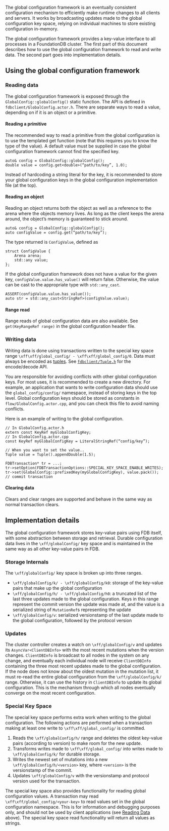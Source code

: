 The global configuration framework is an eventually consistent configuration mechanism to efficiently make runtime changes to all clients and servers. It works by broadcasting updates made to the global configuration key space, relying on individual machines to store existing configuration in-memory.

The global configuration framework provides a key-value interface to all processes in a FoundationDB cluster. The first part of this document describes how to use the global configuration framework to read and write data. The second part goes into implementation details.

## Using the global configuration framework

### Reading data

The global configuration framework is exposed through the `GlobalConfig::globalConfig()` static function. The API is defined in `fdbclient/GlobalConfig.actor.h`. There are separate ways to read a value, depending on if it is an object or a primitive.

#### Reading a primitive

The recommended way to read a primitive from the global configuration is to use the templated get function (note that this requires you to know the type of the value). A default value must be supplied in case the global configuration framework cannot find the specified key.

```
auto& config = GlobalConfig::globalConfig();
double value = config.get<double>(“path/to/key”, 1.0);
```

Instead of hardcoding a string literal for the key, it is recommended to store your global configuration keys in the global configuration implementation file (at the top).

#### Reading an object

Reading an object returns both the object as well as a reference to the arena where the objects memory lives. As long as the client keeps the arena around, the object’s memory is guaranteed to stick around.
```
auto& config = GlobalConfig::globalConfig();
auto configValue = config.get(“path/to/key”);
```

The type returned is `ConfigValue`, defined as

```
struct ConfigValue {
    Arena arena;
    std::any value;
};
```

If the global configuration framework does not have a value for the given key, `configValue.value.has_value()` will return false. Otherwise, the value can be cast to the appropriate type with `std::any_cast`.

```
ASSERT(configValue.value.has_value());
auto str = std::any_cast<StringRef>(configValue.value);
```

#### Range read

Range reads of global configuration data are also available. See `get(KeyRangeRef range)` in the global configuration header file.

### Writing data

Writing data is done using transactions written to the special key space range `\xff\xff/global_config/ - \xff\xff/global_config/0`. Data must always be encoded as [tuples](https://github.com/apple/foundationdb/blob/master/design/tuple.md). See [`fdbclient/Tuple.h`](https://github.com/apple/foundationdb/blob/master/fdbclient/Tuple.h) for the encode/decode API.

You are responsible for avoiding conflicts with other global configuration keys. For most uses, it is recommended to create a new directory. For example, an application that wants to write configuration data should use the `global_config/config/` namespace, instead of storing keys in the top level. Global configuration keys should be stored as constants in `flow/GlobalConfig.actor.cpp`, and you can check this file to avoid naming conflicts.

Here is an example of writing to the global configuration.

```
// In GlobalConfig.actor.h
extern const KeyRef myGlobalConfigKey;
// In GlobalConfig.actor.cpp
const KeyRef myGlobalConfigKey = LiteralStringRef(“config/key”);
 
// When you want to set the value..
Tuple value = Tuple().appendDouble(1.5);
 
FDBTransaction* tr = ...;
tr->setOption(FDBTransactionOptions::SPECIAL_KEY_SPACE_ENABLE_WRITES);
tr->set(GlobalConfig::prefixedKey(myGlobalConfigKey), value.pack());
// commit transaction
```

#### Clearing data

Clears and clear ranges are supported and behave in the same way as normal transaction clears.

## Implementation details

The global configuration framework stores key-value pairs using FDB itself, with some abstraction between storage and retrieval. Durable configuration data lives in the `\xff/globalConfig/` key space and is maintained in the same way as all other key-value pairs in FDB.

### Storage Internals

The `\xff/globalConfig/` key space is broken up into three ranges.

* `\xff/globalConfig/k/ - \xff/globalConfig/k0`: storage of the key-value pairs that make up the global configuration
* `\xff/globalConfig/h/ - \xff/globalConfig/h0`: a truncated list of the last three updates made to the global configuration. Keys in this range represent the commit version the update was made at, and the value is a serialized string of `MutationRef`s representing the update
* `\xff/globalConfig/v`: serialized versionstamp of the last update made to the global configuration, followed by the protocol version

### Updates

The cluster controller creates a watch on `\xff/globalConfig/v` and updates its `AsyncVar<ClientDBInfo>` with the most recent mutations when the version changes. `ClientDBInfo` is broadcast to all nodes in the system on any change, and eventually each individual node will receive `ClientDBInfo` containing the three most recent updates made to the global configuration. If the node does not know about the oldest mutation in the mutation list, it must re-read the entire global configuration from the `\xff/globalConfig/k/` range. Otherwise, it can use the history in `ClientDBInfo` to update its global configuration. This is the mechanism through which all nodes eventually converge on the most recent configuration.

### Special Key Space

The special key space performs extra work when writing to the global configuration. The following actions are performed when a transaction making at least one write to `\xff\xff/global_config/` is committed.

1. Reads the `\xff/globalConfig/h/` range and deletes the oldest key-value pairs (according to version) to make room for the new update.
2. Transforms writes made to `\xff\xff/global_config/` into writes made to `\xff/globalConfig/k/` for durable storage.
3. Writes the newest set of mutations into a new `\xff/globalConfig/h/<version>` key, where `<version>` is the versionstamp of the commit.
4. Updates `\xff/globalConfig/v` with the versionstamp and protocol version used for the transaction.

The special key space also provides functionality for reading global configuration values. A transaction may read `\xff\xff/global_config/<your-key>` to read values set in the global configuration namespace. This is for information and debugging purposes only, and should not be used by client applications (see [Reading Data](#reading-data) above). The special key space read functionality will return all values as strings.
